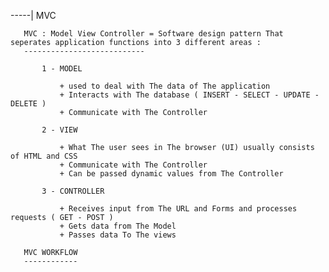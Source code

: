 -----| MVC

       MVC : Model View Controller = Software design pattern That seperates application functions into 3 different areas :
       ---------------------------

           1 - MODEL

               + used to deal with The data of The application 
               + Interacts with The database ( INSERT - SELECT - UPDATE - DELETE )
               + Communicate with The Controller

           2 - VIEW

               + What The user sees in The browser (UI) usually consists of HTML and CSS
               + Communicate with The Controller
               + Can be passed dynamic values from The Controller

           3 - CONTROLLER

               + Receives input from The URL and Forms and processes requests ( GET - POST )
               + Gets data from The Model
               + Passes data To The views

       MVC WORKFLOW
       ------------
